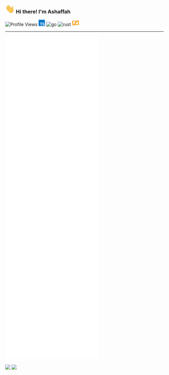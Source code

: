 <!-- Heading -->
<h3 align="start"><img src = "wave.gif" width = 30px> Hi there! I'm Ashaffah</h3>

![Profile Views](https://komarev.com/ghpvc/?username=Ashaffah&color=1F0954&style=flat-square)
<a><img height="20" alt="typescript" src="https://raw.githubusercontent.com/github/explore/80688e429a7d4ef2fca1e82350fe8e3517d3494d/topics/typescript/typescript.png"/></a>
<a><img height="20" alt="go" src="https://go.dev/blog/go-brand/Go-Logo/SVG/Go-Logo_Blue.svg"/></a>
<a><img height="20" alt="rust" src="https://github.com/rust-lang/rust-artwork/blob/master/logo/rust-logo-512x512.png"/></a>
<a><img height="20" alt="zig" src="https://raw.githubusercontent.com/ziglang/logo/4f97e7a9ebce12fa48511c0b6502b6190005bc0e/zig-mark.svg"/></a>

---

![Metrics](/github-metrics.svg)

<!--
| <a href="https://my-stats-ashaffah.vercel.app"><img height=200 align="center" src="https://my-stats-ashaffah.vercel.app/api/top-langs/?username=Ashaffah&hide=scss,less,ejs,dockerfile,css,html&layout=compact&langs_count=10&title_color=1F0954" alt="Ashaffah's github stats" /></a> | <a href="https://my-stats-ashaffah.vercel.app"><img height=200 align="center" src="https://github-readme-stats.vercel.app/api/wakatime?username=@Ashaffah&hide=scss,less,css,html,markdown,prisma&title_color=1F0954&layout=compact&langs_count=10" /></a> |
| ------------- | ------------- |
-->

<!-- <a href="https://my-stats-ashaffah.vercel.app"> -->
  <img align="center" src="https://my-stats-ashaffah.vercel.app/api/top-langs/?username=Ashaffah&hide=scss,css,html&layout=compact&langs_count=20&title_color=1F0954&card_width=500"/>
<!-- </a> -->

<!-- <a href="https://my-stats-ashaffah.vercel.app"> -->
  <img align="center" src="https://my-stats-ashaffah.vercel.app/api/wakatime?username=@Ashaffah&layout=compact&title_color=1F0954" width="500"/>
<!-- </a> -->
